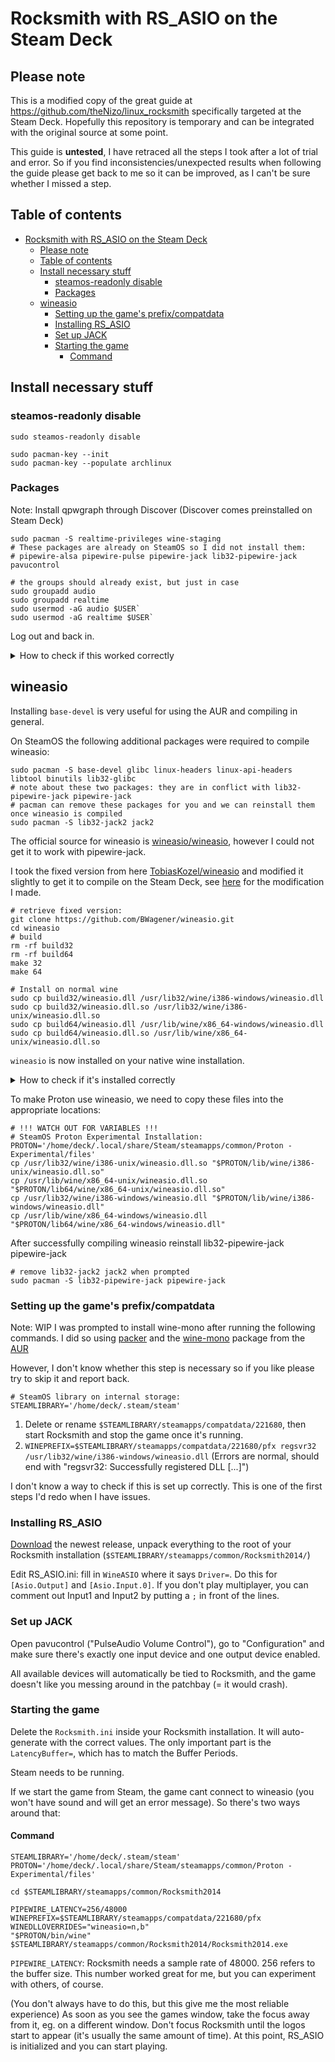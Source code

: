 # Rocksmith with RS_ASIO on the Steam Deck

## Please note

This is a modified copy of the great guide at https://github.com/theNizo/linux_rocksmith specifically targeted at the Steam Deck. Hopefully this repository is temporary and can be integrated with the original source at some point.

This guide is **untested**, I have retraced all the steps I took after a lot of trial and error. So if you find inconsistencies/unexpected results when following the guide please get back to me so it can be improved, as I can't be sure whether I missed a step.

## Table of contents

- [Rocksmith with RS_ASIO on the Steam Deck](#rocksmith-with-rs_asio-on-the-steam-deck)
	- [Please note](#please-note)
	- [Table of contents](#table-of-contents)
	- [Install necessary stuff](#install-necessary-stuff)
		- [steamos-readonly disable](#steamos-readonly-disable)
		- [Packages](#packages)
	- [wineasio](#wineasio)
		- [Setting up the game's prefix/compatdata](#setting-up-the-games-prefixcompatdata)
		- [Installing RS_ASIO](#installing-rs_asio)
		- [Set up JACK](#set-up-jack)
		- [Starting the game](#starting-the-game)
			- [Command](#command)



## Install necessary stuff

### steamos-readonly disable

```shell
sudo steamos-readonly disable

sudo pacman-key --init
sudo pacman-key --populate archlinux
```

### Packages

Note: Install qpwgraph through Discover (Discover comes preinstalled on Steam Deck)

```shell
sudo pacman -S realtime-privileges wine-staging
# These packages are already on SteamOS so I did not install them:
# pipewire-alsa pipewire-pulse pipewire-jack lib32-pipewire-jack pavucontrol

# the groups should already exist, but just in case
sudo groupadd audio
sudo groupadd realtime
sudo usermod -aG audio $USER`
sudo usermod -aG realtime $USER`
```

Log out and back in.

<details><summary> How to check if this worked correctly</summary>
For the packages, do `pacman -Q <packages here>`. Should output the names and versions without errors.

	For the groups, run `groups`. This will give you a list, which should contain "audio" and "realtime".
</details>

## wineasio

Installing `base-devel` is very useful for using the AUR and compiling in general.

On SteamOS the following additional packages were required to compile wineasio:

```shell
sudo pacman -S base-devel glibc linux-headers linux-api-headers libtool binutils lib32-glibc
# note about these two packages: they are in conflict with lib32-pipewire-jack pipewire-jack
# pacman can remove these packages for you and we can reinstall them once wineasio is compiled
sudo pacman -S lib32-jack2 jack2
```

The official source for wineasio is [wineasio/wineasio](https://github.com/wineasio/wineasio), however I could not get it to work with pipewire-jack.

I took the fixed version from here [TobiasKozel/wineasio](https://github.com/TobiasKozel/wineasio) and modified it slightly to get it to compile on the Steam Deck, see [here](https://github.com/BWagener/wineasio/commit/8e24a15801b5980c9245ebf4fe30a722857f7e40) for the modification I made.

```shell
# retrieve fixed version:
git clone https://github.com/BWagener/wineasio.git
cd wineasio
# build
rm -rf build32
rm -rf build64
make 32
make 64

# Install on normal wine
sudo cp build32/wineasio.dll /usr/lib32/wine/i386-windows/wineasio.dll
sudo cp build32/wineasio.dll.so /usr/lib32/wine/i386-unix/wineasio.dll.so
sudo cp build64/wineasio.dll /usr/lib/wine/x86_64-windows/wineasio.dll
sudo cp build64/wineasio.dll.so /usr/lib/wine/x86_64-unix/wineasio.dll.so
```

`wineasio` is now installed on your native wine installation.

<details>
	<summary>How to check if it's installed correctly</summary>

	find /usr/lib/ -name "wineasio.dll"
	find /usr/lib/ -name "wineasio.dll.so"
	find /usr/lib32/ -name "wineasio.dll"
	find /usr/lib32/ -name "wineasio.dll.so"

This should output 4 paths (ignore the errors).
</details>

To make Proton use wineasio, we need to copy these files into the appropriate locations:

```shell
# !!! WATCH OUT FOR VARIABLES !!!
# SteamOS Proton Experimental Installation:
PROTON='/home/deck/.local/share/Steam/steamapps/common/Proton - Experimental/files'
cp /usr/lib32/wine/i386-unix/wineasio.dll.so "$PROTON/lib/wine/i386-unix/wineasio.dll.so"
cp /usr/lib/wine/x86_64-unix/wineasio.dll.so "$PROTON/lib64/wine/x86_64-unix/wineasio.dll.so"
cp /usr/lib32/wine/i386-windows/wineasio.dll "$PROTON/lib/wine/i386-windows/wineasio.dll"
cp /usr/lib/wine/x86_64-windows/wineasio.dll "$PROTON/lib64/wine/x86_64-windows/wineasio.dll"
```

After successfully compiling wineasio reinstall lib32-pipewire-jack pipewire-jack

```shell
# remove lib32-jack2 jack2 when prompted
sudo pacman -S lib32-pipewire-jack pipewire-jack
```

### Setting up the game's prefix/compatdata

Note: WIP I was prompted to install wine-mono after running the following commands. I did so using [packer](https://archlinux.org/packages/community/x86_64/packer/) and the [wine-mono](https://archlinux.org/packages/community/any/wine-mono/) package from the [AUR](https://wiki.archlinux.org/title/Arch_User_Repository)

However, I don't know whether this step is necessary so if you like please try to skip it and report back.

```shell
# SteamOS library on internal storage:
STEAMLIBRARY='/home/deck/.steam/steam'
```

1. Delete or rename `$STEAMLIBRARY/steamapps/compatdata/221680`, then start Rocksmith and stop the game once it's running.
1. `WINEPREFIX=$STEAMLIBRARY/steamapps/compatdata/221680/pfx regsvr32 /usr/lib32/wine/i386-windows/wineasio.dll` (Errors are normal, should end with "regsvr32: Successfully registered DLL [...]")

I don't know a way to check if this is set up correctly. This is one of the first steps I'd redo when I have issues.

### Installing RS_ASIO

[Download](https://github.com/mdias/rs_asio/releases) the newest release, unpack everything to the root of your Rocksmith installation (`$STEAMLIBRARY/steamapps/common/Rocksmith2014/`)

Edit RS_ASIO.ini: fill in `WineASIO` where it says `Driver=`. Do this for `[Asio.Output]` and `[Asio.Input.0]`. If you don't play multiplayer, you can comment out Input1 and Input2 by putting a `;` in front of the lines.

### Set up JACK

Open pavucontrol ("PulseAudio Volume Control"), go to "Configuration" and make sure there's exactly one input device and one output device enabled.

All available devices will automatically be tied to Rocksmith, and the game doesn't like you messing around in the patchbay (= it would crash).

### Starting the game

Delete the `Rocksmith.ini` inside your Rocksmith installation. It will auto-generate with the correct values. The only important part is the `LatencyBuffer=`, which has to match the Buffer Periods.

Steam needs to be running.

If we start the game from Steam, the game cant connect to wineasio (you won't have sound and will get an error message). So there's two ways around that:

#### Command

```shell
STEAMLIBRARY='/home/deck/.steam/steam'
PROTON='/home/deck/.local/share/Steam/steamapps/common/Proton - Experimental/files'

cd $STEAMLIBRARY/steamapps/common/Rocksmith2014

PIPEWIRE_LATENCY=256/48000
WINEPREFIX=$STEAMLIBRARY/steamapps/compatdata/221680/pfx
WINEDLLOVERRIDES="wineasio=n,b"
"$PROTON/bin/wine" $STEAMLIBRARY/steamapps/common/Rocksmith2014/Rocksmith2014.exe

```

`PIPEWIRE_LATENCY`: Rocksmith needs a sample rate of 48000. 256 refers to the buffer size. This number worked great for me, but you can experiment with others, of course.

(You don't always have to do this, but this give me the most reliable experience) As soon as you see the games window, take the focus away from it, eg. on a different window. Don't focus Rocksmith until the logos start to appear (it's usually the same amount of time). At this point, RS_ASIO is initialized and you can start playing.
